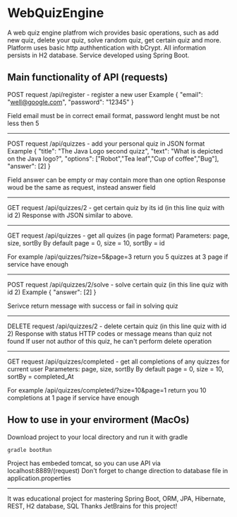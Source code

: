# WebQuizEngine
A web quiz engine platfrom wich provides basic operations, such as add new quiz, delete your quiz, solve random quiz, get certain quiz and more.
Platform uses basic http authhentication with bCrypt. All information persists in H2 database. Service developed using Spring Boot.

## Main functionality of API (requests)
POST request /api/register - register a new user
Example
{
    "email": "well@google.com",
    "password": "12345"
}

Field email must be in correct email format, password lenght must be not less then 5

---------------------------------------------------------------

POST request /api/quizzes - add your personal quiz in JSON format
Example
{
  "title": "The Java Logo second quizz",
  "text": "What is depicted on the Java logo?",
  "options": ["Robot","Tea leaf","Cup of coffee","Bug"],
  "answer": [2]
}

Field answer can be empty or may contain more than one option
Response woud be the same as request, instead answer field 

---------------------------------------------------------------

GET request /api/quizzes/2 - get certain quiz by its id (in this line quiz with id 2)
Response with JSON similar to above.

---------------------------------------------------------------

GET request /api/quizzes - get all quizes (in page format)
Parameters: page, size, sortBy
By default page = 0, size = 10, sortBy = id

For example /api/quizzes/?size=5&page=3 return you 5 quizzes at 3 page if service have enough

---------------------------------------------------------------

POST request /api/quizzes/2/solve - solve certain quiz (in this line quiz with id 2)
Example
{
    "answer": [2]
}

Serivce return message with success or fail in solving quiz

---------------------------------------------------------------

DELETE request /api/quizzes/2 - delete certain quiz (in this line quiz with id 2)
Response with status HTTP codes or message means than quiz not found
If user not author of this quiz, he can't perform delete operation

---------------------------------------------------------------

GET request /api/quizzes/completed - get all completions of any quizzes for current user
Parameters: page, size, sortBy
By default page = 0, size = 10, sortBy = completed_At

For example /api/quizzes/completed/?size=10&page=1 return you 10 completions at 1 page if service have enough

## How to use in your envirorment (MacOs)
Download project to your local directory and run it with gradle
```bash
gradle bootRun
```

Project has embeded tomcat, so you can use API via localhost:8889/(request) 
Don't forget to change direction to database file in application.properties


----------------
It was educational project for mastering Spring Boot, ORM, JPA, Hibernate, REST, H2 database, SQL
Thanks JetBrains for this project!
